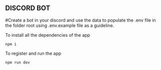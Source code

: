 ## DISCORD BOT

#Create a bot in your discord and use the data to populate the .env file in the folder root using .env.example file as a guideline.

To install all the dependencies of the app
```
npm i 
```

To register and run the app

```
npm run dev
```